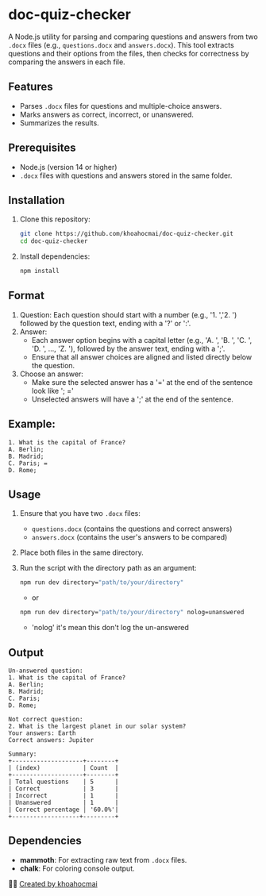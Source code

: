 # doc-quiz-checker

A Node.js utility for parsing and comparing questions and answers from two `.docx` files (e.g., `questions.docx` and `answers.docx`). This tool extracts questions and their options from the files, then checks for correctness by comparing the answers in each file.

## Features

- Parses `.docx` files for questions and multiple-choice answers.
- Marks answers as correct, incorrect, or unanswered.
- Summarizes the results.

## Prerequisites

- Node.js (version 14 or higher)
- `.docx` files with questions and answers stored in the same folder.

## Installation

1. Clone this repository:

   ```bash
   git clone https://github.com/khoahocmai/doc-quiz-checker.git
   cd doc-quiz-checker
   ```

2. Install dependencies:
   ```bash
   npm install
   ```

## Format

1. Question: Each question should start with a number (e.g., '1. ','2. ') followed by the question text, ending with a '?' or ':'.
2. Answer:
   - Each answer option begins with a capital letter (e.g., 'A. ', 'B. ', 'C. ', 'D. ', ..., 'Z. '), followed by the answer text, ending with a ';'.
   - Ensure that all answer choices are aligned and listed directly below the question.
3. Choose an answer:
   - Make sure the selected answer has a '=' at the end of the sentence look like '; ='
   - Unselected answers will have a ';' at the end of the sentence.

## Example:

```vbnet
1. What is the capital of France?
A. Berlin;
B. Madrid;
C. Paris; =
D. Rome;
```

## Usage

1. Ensure that you have two `.docx` files:

   - `questions.docx` (contains the questions and correct answers)
   - `answers.docx` (contains the user's answers to be compared)

2. Place both files in the same directory.

3. Run the script with the directory path as an argument:
   ```bash
   npm run dev directory="path/to/your/directory"
   ```
   - or
   ```bash
   npm run dev directory="path/to/your/directory" nolog=unanswered
   ```
   - 'nolog' it's mean this don't log the un-answered

## Output

```vbnet
Un-answered question:
1. What is the capital of France?
A. Berlin;
B. Madrid;
C. Paris;
D. Rome;

Not correct question:
2. What is the largest planet in our solar system?
Your answers: Earth
Correct answers: Jupiter

Summary:
+--------------------+--------+
| (index)            | Count  |
+--------------------+--------+
| Total questions    | 5      |
| Correct            | 3      |
| Incorrect          | 1      |
| Unanswered         | 1      |
| Correct percentage │ '60.0%'|
+-------------------+---------+
```

## Dependencies

- **mammoth**: For extracting raw text from `.docx` files.
- **chalk**: For coloring console output.

👨‍💻 [Created by khoahocmai](https://github.com/khoahocmai)
